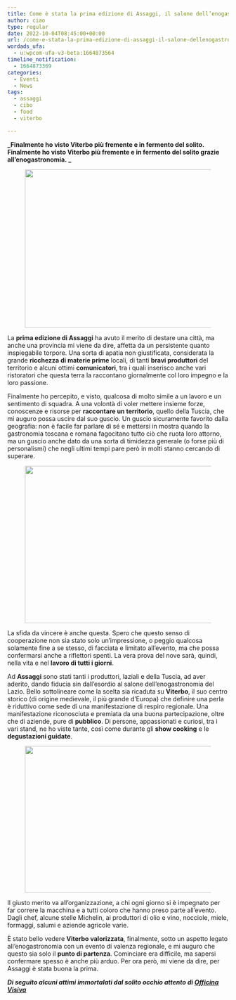 ```yaml
---
title: Come è stata la prima edizione di Assaggi, il salone dell’enogastronomia laziale a Viterbo
author: ciao
type: regular
date: 2022-10-04T08:45:00+00:00
url: /come-e-stata-la-prima-edizione-di-assaggi-il-salone-dellenogastronomia-laziale-a-viterbo/
wordads_ufa:
  - u:wpcom-ufa-v3-beta:1664873564
timeline_notification:
  - 1664873369
categories:
  - Eventi
  - News
tags:
  - assaggi
  - cibo
  - food
  - viterbo

---
```

**_Finalmente ho visto Viterbo più fremente e in fermento del solito. Finalmente ho visto Viterbo più fremente e in fermento del solito grazie all’enogastronomia. _**<figure class="wp-block-image aligncenter size-large is-resized">

<img loading="lazy" decoding="async" src="images/wp-content/uploads/2022/10/officina-visiva-foto-food-wine-2022_assaggi-viterbo_26.jpg?w=1024" alt="" class="wp-image-2330" width="543" height="361" /> </figure> 

La **prima edizione di Assaggi** ha avuto il merito di destare una città, ma anche una provincia mi viene da dire, affetta da un persistente quanto inspiegabile torpore. Una sorta di apatia non giustificata, considerata la grande **ricchezza di materie prime** locali, di tanti **bravi produttori** del territorio e alcuni ottimi **comunicatori**, tra i quali inserisco anche vari ristoratori che questa terra la raccontano giornalmente col loro impegno e la loro passione.

Finalmente ho percepito, e visto, qualcosa di molto simile a un lavoro e un sentimento di squadra. A una volontà di voler mettere insieme forze, conoscenze e risorse per **raccontare un territorio**, quello della Tuscia, che mi auguro possa uscire dal suo guscio. Un guscio sicuramente favorito dalla geografia: non è facile far parlare di sé e mettersi in mostra quando la gastronomia toscana e romana fagocitano tutto ciò che ruota loro attorno, ma un guscio anche dato da una sorta di timidezza generale (o forse più di personalismi) che negli ultimi tempi pare però in molti stanno cercando di superare. <figure class="wp-block-image aligncenter size-large is-resized">

<img loading="lazy" decoding="async" src="images/wp-content/uploads/2022/10/officina-visiva-foto-food-wine-2022_assaggi-viterbo_12.jpg?w=1024" alt="" class="wp-image-2332" width="539" height="358" /> </figure> 

La sfida da vincere è anche questa. Spero che questo senso di cooperazione non sia stato solo un’impressione, o peggio qualcosa solamente fine a se stesso, di facciata e limitato all’evento, ma che possa confermarsi anche a riflettori spenti. La vera prova del nove sarà, quindi, nella vita e nel **lavoro di tutti i giorni**.

Ad **Assaggi** sono stati tanti i produttori, laziali e della Tuscia, ad aver aderito, dando fiducia sin dall’esordio al salone dell’enogastronomia del Lazio. Bello sottolineare come la scelta sia ricaduta su **Viterbo**, il suo centro storico (di origine medievale, il più grande d&#8217;Europa) che definire una perla è riduttivo come sede di una manifestazione di respiro regionale. Una manifestazione riconosciuta e premiata da una buona partecipazione, oltre che di aziende, pure di **pubblico**. Di persone, appassionati e curiosi, tra i vari stand, ne ho viste tante, così come durante gli **show cooking** e le **degustazioni guidate**. <figure class="wp-block-image aligncenter size-large is-resized">

<img loading="lazy" decoding="async" src="images/wp-content/uploads/2022/10/officina-visiva-foto-food-wine-2022_assaggi-viterbo_10.jpg?w=1024" alt="" class="wp-image-2334" width="503" height="334" /> </figure> 

Il giusto merito va all’organizzazione, a chi ogni giorno si è impegnato per far correre la macchina e a tutti coloro che hanno preso parte all’evento. Dagli chef, alcune stelle Michelin, ai produttori di olio e vino, nocciole, miele, formaggi, salumi e aziende agricole varie.&nbsp;

È stato bello vedere **Viterbo valorizzata**, finalmente, sotto un aspetto legato all’enogastronomia con un evento di valenza regionale, e mi auguro che questo sia solo il **punto di partenza**. Cominciare era difficile, ma sapersi confermare spesso è anche più arduo. Per ora però, mi viene da dire, per Assaggi è stata buona la prima.

_**Di seguito alcuni attimi immortalati dal solito occhio attento di <a href="https://www.officinavisiva.it/" target="_blank" rel="noreferrer noopener">Officina Visiva</a>**_<figure class="wp-block-gallery has-nested-images columns-default is-cropped wp-block-gallery-17 is-layout-flex wp-block-gallery-is-layout-flex"> <figure class="wp-block-image size-large">

<img decoding="async" data-id="2337" src="images/wp-content/uploads/2022/10/officina-visiva-foto-food-wine-2022_assaggi-viterbo_6.jpg?w=1024" alt="" class="wp-image-2337" /> </figure> <figure class="wp-block-image size-large"><img decoding="async" data-id="2338" src="images/wp-content/uploads/2022/10/officina-visiva-foto-food-wine-2022_assaggi-viterbo_7.jpg?w=1024" alt="" class="wp-image-2338" /></figure> <figure class="wp-block-image size-large"><img decoding="async" data-id="2349" src="images/wp-content/uploads/2022/10/officina-visiva-foto-food-wine-2022_assaggi-viterbo_9.jpg?w=1024" alt="" class="wp-image-2349" /></figure> <figure class="wp-block-image size-large"><img decoding="async" data-id="2355" src="images/wp-content/uploads/2022/10/officina-visiva-foto-food-wine-2022_assaggi-viterbo_13-1.jpg?w=1024" alt="" class="wp-image-2355" /></figure> <figure class="wp-block-image size-large"><img decoding="async" data-id="2351" src="images/wp-content/uploads/2022/10/officina-visiva-foto-food-wine-2022_assaggi-viterbo_14.jpg?w=1024" alt="" class="wp-image-2351" /></figure> <figure class="wp-block-image size-large"><img decoding="async" data-id="2344" src="images/wp-content/uploads/2022/10/officina-visiva-foto-food-wine-2022_assaggi-viterbo_17.jpg?w=1024" alt="" class="wp-image-2344" /></figure> <figure class="wp-block-image size-large"><img decoding="async" data-id="2345" src="images/wp-content/uploads/2022/10/officina-visiva-foto-food-wine-2022_assaggi-viterbo_23.jpg?w=1024" alt="" class="wp-image-2345" /></figure> <figure class="wp-block-image size-large"><img decoding="async" data-id="2342" src="images/wp-content/uploads/2022/10/officina-visiva-foto-food-wine-2022_assaggi-viterbo_25.jpg?w=1024" alt="" class="wp-image-2342" /></figure> <figure class="wp-block-image size-large"><img decoding="async" data-id="2346" src="images/wp-content/uploads/2022/10/officina-visiva-foto-food-wine-2022_assaggi-viterbo_27.jpg?w=1024" alt="" class="wp-image-2346" /></figure> <figure class="wp-block-image size-large"><img decoding="async" data-id="2350" src="images/wp-content/uploads/2022/10/officina-visiva-foto-food-wine-2022_assaggi-viterbo_34.jpg?w=1024" alt="" class="wp-image-2350" /></figure> <figure class="wp-block-image size-large"><img decoding="async" data-id="2354" src="images/wp-content/uploads/2022/10/officina-visiva-foto-food-wine-2022_assaggi-viterbo_42.jpg?w=1024" alt="" class="wp-image-2354" /></figure> <figure class="wp-block-image size-large"><img decoding="async" data-id="2353" src="images/wp-content/uploads/2022/10/officina-visiva-foto-food-wine-2022_assaggi-viterbo_46.jpg?w=1024" alt="" class="wp-image-2353" /></figure> <figure class="wp-block-image size-large"><img decoding="async" data-id="2343" src="images/wp-content/uploads/2022/10/officina-visiva-foto-food-wine-2022_assaggi-viterbo_47.jpg?w=1024" alt="" class="wp-image-2343" /></figure> <figure class="wp-block-image size-large"><img decoding="async" data-id="2347" src="images/wp-content/uploads/2022/10/officina-visiva-foto-food-wine-2022_assaggi-viterbo_48.jpg?w=1024" alt="" class="wp-image-2347" /></figure> <figure class="wp-block-image size-large"><img decoding="async" data-id="2352" src="images/wp-content/uploads/2022/10/officina-visiva-foto-food-wine-2022_assaggi-viterbo_50.jpg?w=1024" alt="" class="wp-image-2352" /></figure> <figure class="wp-block-image size-large"><img decoding="async" data-id="2359" src="images/wp-content/uploads/2022/10/officina-visiva-foto-food-wine-2022_assaggi-viterbo_19.jpg?w=1024" alt="" class="wp-image-2359" /></figure> <figure class="wp-block-image size-large"><img decoding="async" data-id="2361" src="images/wp-content/uploads/2022/10/officina-visiva-foto-food-wine-2022_assaggi-viterbo_41.jpg?w=1024" alt="" class="wp-image-2361" /></figure> <figure class="wp-block-image size-large"><img decoding="async" data-id="2363" src="images/wp-content/uploads/2022/10/officina-visiva-foto-food-wine-2022_assaggi-viterbo_49.jpg?w=1024" alt="" class="wp-image-2363" /></figure> </figure>